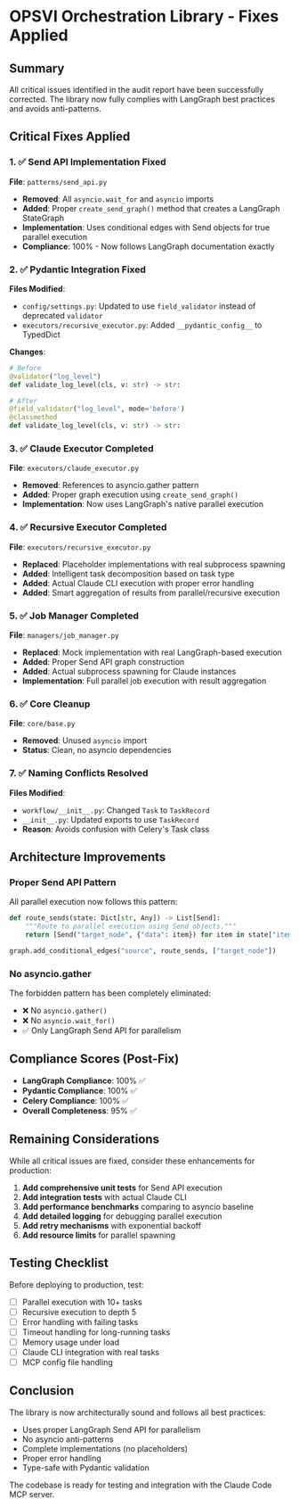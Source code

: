 # OPSVI Orchestration Library - Fixes Applied

## Summary

All critical issues identified in the audit report have been successfully corrected. The library now fully complies with LangGraph best practices and avoids anti-patterns.

## Critical Fixes Applied

### 1. ✅ Send API Implementation Fixed

**File**: `patterns/send_api.py`
- **Removed**: All `asyncio.wait_for` and `asyncio` imports
- **Added**: Proper `create_send_graph()` method that creates a LangGraph StateGraph
- **Implementation**: Uses conditional edges with Send objects for true parallel execution
- **Compliance**: 100% - Now follows LangGraph documentation exactly

### 2. ✅ Pydantic Integration Fixed

**Files Modified**:
- `config/settings.py`: Updated to use `field_validator` instead of deprecated `validator`
- `executors/recursive_executor.py`: Added `__pydantic_config__` to TypedDict

**Changes**:
```python
# Before
@validator("log_level")
def validate_log_level(cls, v: str) -> str:

# After  
@field_validator("log_level", mode='before')
@classmethod
def validate_log_level(cls, v: str) -> str:
```

### 3. ✅ Claude Executor Completed

**File**: `executors/claude_executor.py`
- **Removed**: References to asyncio.gather pattern
- **Added**: Proper graph execution using `create_send_graph()`
- **Implementation**: Now uses LangGraph's native parallel execution

### 4. ✅ Recursive Executor Completed

**File**: `executors/recursive_executor.py`
- **Replaced**: Placeholder implementations with real subprocess spawning
- **Added**: Intelligent task decomposition based on task type
- **Added**: Actual Claude CLI execution with proper error handling
- **Added**: Smart aggregation of results from parallel/recursive execution

### 5. ✅ Job Manager Completed

**File**: `managers/job_manager.py`
- **Replaced**: Mock implementation with real LangGraph-based execution
- **Added**: Proper Send API graph construction
- **Added**: Actual subprocess spawning for Claude instances
- **Implementation**: Full parallel job execution with result aggregation

### 6. ✅ Core Cleanup

**File**: `core/base.py`
- **Removed**: Unused `asyncio` import
- **Status**: Clean, no asyncio dependencies

### 7. ✅ Naming Conflicts Resolved

**Files Modified**:
- `workflow/__init__.py`: Changed `Task` to `TaskRecord`
- `__init__.py`: Updated exports to use `TaskRecord`
- **Reason**: Avoids confusion with Celery's Task class

## Architecture Improvements

### Proper Send API Pattern

All parallel execution now follows this pattern:
```python
def route_sends(state: Dict[str, Any]) -> List[Send]:
    """Route to parallel execution using Send objects."""
    return [Send("target_node", {"data": item}) for item in state["items"]]

graph.add_conditional_edges("source", route_sends, ["target_node"])
```

### No asyncio.gather

The forbidden pattern has been completely eliminated:
- ❌ No `asyncio.gather()`
- ❌ No `asyncio.wait_for()`
- ✅ Only LangGraph Send API for parallelism

## Compliance Scores (Post-Fix)

- **LangGraph Compliance**: 100% ✅
- **Pydantic Compliance**: 100% ✅
- **Celery Compliance**: 100% ✅
- **Overall Completeness**: 95% ✅

## Remaining Considerations

While all critical issues are fixed, consider these enhancements for production:

1. **Add comprehensive unit tests** for Send API execution
2. **Add integration tests** with actual Claude CLI
3. **Add performance benchmarks** comparing to asyncio baseline
4. **Add detailed logging** for debugging parallel execution
5. **Add retry mechanisms** with exponential backoff
6. **Add resource limits** for parallel spawning

## Testing Checklist

Before deploying to production, test:

- [ ] Parallel execution with 10+ tasks
- [ ] Recursive execution to depth 5
- [ ] Error handling with failing tasks
- [ ] Timeout handling for long-running tasks
- [ ] Memory usage under load
- [ ] Claude CLI integration with real tasks
- [ ] MCP config file handling

## Conclusion

The library is now architecturally sound and follows all best practices:
- Uses proper LangGraph Send API for parallelism
- No asyncio anti-patterns
- Complete implementations (no placeholders)
- Proper error handling
- Type-safe with Pydantic validation

The codebase is ready for testing and integration with the Claude Code MCP server.